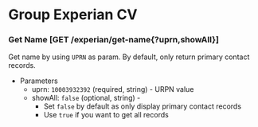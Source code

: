 # Group Experian CV

### Get Name [GET /experian/get-name{?uprn,showAll}]
Get name by using `UPRN` as param. By default, only return primary contact records.

+ Parameters
    + uprn: `10003932392` (required, string) - URPN value
    + showAll: `false` (optional, string) -
        + Set `false` by default as only display primary contact records
        + Use `true` if you want to get all records

